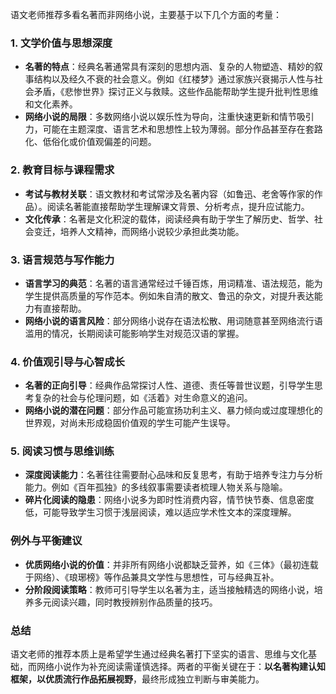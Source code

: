 语文老师推荐多看名著而非网络小说，主要基于以下几个方面的考量：

### 1. **文学价值与思想深度**
   - **名著的特点**：经典名著通常具有深刻的思想内涵、复杂的人物塑造、精妙的叙事结构以及经久不衰的社会意义。例如《红楼梦》通过家族兴衰揭示人性与社会矛盾，《悲惨世界》探讨正义与救赎。这些作品能帮助学生提升批判性思维和文化素养。
   - **网络小说的局限**：多数网络小说以娱乐性为导向，注重快速更新和情节吸引力，可能在主题深度、语言艺术和思想性上较为薄弱。部分作品甚至存在套路化、低俗化或价值观偏差的问题。

### 2. **教育目标与课程需求**
   - **考试与教材关联**：语文教材和考试常涉及名著内容（如鲁迅、老舍等作家的作品）。阅读名著能直接帮助学生理解课文背景、分析考点，提升应试能力。
   - **文化传承**：名著是文化积淀的载体，阅读经典有助于学生了解历史、哲学、社会变迁，培养人文精神，而网络小说较少承担此类功能。

### 3. **语言规范与写作能力**
   - **语言学习的典范**：名著的语言通常经过千锤百炼，用词精准、语法规范，能为学生提供高质量的写作范本。例如朱自清的散文、鲁迅的杂文，对提升表达能力有直接帮助。
   - **网络小说的语言风险**：部分网络小说存在语法松散、用词随意甚至网络流行语滥用的情况，长期阅读可能影响学生对规范汉语的掌握。

### 4. **价值观引导与心智成长**
   - **名著的正向引导**：经典作品常探讨人性、道德、责任等普世议题，引导学生思考复杂的社会与伦理问题，如《活着》对生命意义的追问。
   - **网络小说的潜在问题**：部分作品可能宣扬功利主义、暴力倾向或过度理想化的世界观，对尚未形成稳固价值观的学生可能产生误导。

### 5. **阅读习惯与思维训练**
   - **深度阅读能力**：名著往往需要耐心品味和反复思考，有助于培养专注力与分析能力。例如《百年孤独》的多线叙事需要读者梳理人物关系与隐喻。
   - **碎片化阅读的隐患**：网络小说多为即时性消费内容，情节快节奏、信息密度低，可能导致学生习惯于浅层阅读，难以适应学术性文本的深度理解。

### 例外与平衡建议
   - **优质网络小说的价值**：并非所有网络小说都缺乏营养，如《三体》（最初连载于网络）、《琅琊榜》等作品兼具文学性与思想性，可与经典互补。
   - **分阶段阅读策略**：教师可引导学生以名著为主，适当接触精选的网络小说，培养多元阅读兴趣，同时教授辨别作品质量的技巧。

### 总结
语文老师的推荐本质上是希望学生通过经典名著打下坚实的语言、思维与文化基础，而网络小说作为补充阅读需谨慎选择。两者的平衡关键在于：**以名著构建认知框架，以优质流行作品拓展视野**，最终形成独立判断与审美能力。